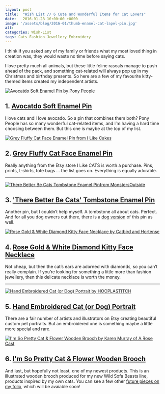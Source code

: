 ```yaml
---
layout: post
title:  "Wish List // 6 Cute and Wonderful Items for Cat Lovers"
date:   2016-01-28 10:00:00 +0000
image: '/assets/blog/2016-01/thumb-enamel-cat-lapel-pin.jpg'
alt: 
categories: Wish-List
tags: Cats Fashion Jewellery Embroidery
---
```



<p class="intro">I think if you asked any of my family or friends what my most loved thing in creation was, they would waste no time before saying cats.</p>

I love pretty much all animals, but these little feline rascals manage to push ahead of the pack, and something cat-related will always pop up in my Christmas and birthday presents. So here are a few of my favourite kitty-themed items created my independent artists.

<div class="row">
	<div class="col-md-6">
		<a href="https://www.etsy.com/listing/256839530/avocatdo-soft-enamel-pin" title="Avocatdo Soft Enamel Pin by Pony People"><img src="/assets/blog/2016-01/avocatdo-soft-enamel-pin.jpg" alt="Avocatdo Soft Enamel Pin by Pony People" title="Avocatdo Soft Enamel Pin by Pony People"></a>
		<h2>1. <a href="https://www.etsy.com/listing/256839530/avocatdo-soft-enamel-pin" title="Avocatdo Soft Enamel Pin by Pony People">Avocatdo Soft Enamel Pin</a></h2>
		<p>I love cats and I love avocado. So a pin that combines them both? Pony People has so many wonderful cat-related items, and I’m having a hard time choosing between them. But this one is maybe at the top of my list.</p>
	</div>
	<div class="col-md-6">
		<a href="https://www.etsy.com/listing/235943204/enamel-cat-lapel-pin-enamel-pin-lapel" title="Grey Fluffy Cat Face Enamel Pin from I Like Cakes"><img src="/assets/blog/2016-01/enamel-cat-lapel-pin.jpg" alt="Grey Fluffy Cat Face Enamel Pin from I Like Cakes" title="Grey Fluffy Cat Face Enamel Pin from I Like Cakes"></a>
		<h2>2. <a href="https://www.etsy.com/listing/235943204/enamel-cat-lapel-pin-enamel-pin-lapel" title="Grey Fluffy Cat Face Enamel Pin from I Like Cakes">Grey Fluffy Cat Face Enamel Pin</a></h2>
		<p>Really anything from the Etsy store I Like CATS is worth a purchase. Pins, prints, t-shirts, tote bags ... the list goes on. Everything is equally  adorable.</p>
	</div>
</div>

* * *

<div class="row">
	<div class="col-md-6">
		<a href="https://www.etsy.com/listing/252710553/there-better-be-cats-tombstone-soft" title="There Better Be Cats Tombstone Enamel Pinfrom MonstersOutside"><img src="/assets/blog/2016-01/there-better-be-cats-tombstone-enamel-pin.jpg" alt="There Better Be Cats Tombstone Enamel Pinfrom MonstersOutside" title="There Better Be Cats Tombstone Enamel Pinfrom MonstersOutside"></a>
		<h2>3. <a href="https://www.etsy.com/listing/252710553/there-better-be-cats-tombstone-soft" title="There Better Be Cats Tombstone Enamel Pinfrom MonstersOutside">'There Better Be Cats' Tombstone Enamel Pin</a></h2>
		<p>Another pin, but I couldn’t help myself. A tombstone all about cats. Perfect. And for all you dog owners out there, there is a <a href="https://www.etsy.com/listing/227721823/there-better-be-dogs-tombstone-soft" title="'There Better Be Dogs' Tombstone Enamel Pin">dog version</a> of this pin as well.</p>
	</div>
	<div class="col-md-6">
		<a href="http://www.catbirdnyc.com/choupette-necklace-rose-gold.html" title="Rose Gold &amp; White Diamond Kitty Face Necklace by Catbird and Hortense"><img src="/assets/blog/2016-01/rose-gold-diamond-kitty-face-necklace.jpg" alt="Rose Gold &amp; White Diamond Kitty Face Necklace by Catbird and Hortense" title="Rose Gold &amp; White Diamond Kitty Face Necklace by Catbird and Hortense"></a>
		<h2>4. <a href="http://www.catbirdnyc.com/choupette-necklace-rose-gold.html" title="Rose Gold &amp; White Diamond Kitty Face Necklace by Catbird and Hortense">Rose Gold &amp; White Diamond Kitty Face Necklace</a></h2>
		<p>Not cheap, but then the cat’s ears are adorned with diamonds, so you can’t really complain. If you’re looking for something a little more than fashion jewellery, then this delicate necklace is worth the money.</p>
	</div>
</div>

* * *

<div class="row">
	<div class="col-md-6">
		<a href="https://www.etsy.com/listing/169834257/hand-embroidered-cat-or-dog-portrait-5" title="Hand Embroidered Cat (or Dog) Portrait by HOOPLASTITCH"><img src="/assets/blog/2016-01/hand-embroidered-cat-dog-portrait.jpg" alt="Hand Embroidered Cat (or Dog) Portrait by HOOPLASTITCH" title="Hand Embroidered Cat (or Dog) Portrait by HOOPLASTITCH"></a>
		<h2>5. <a href="https://www.etsy.com/listing/169834257/hand-embroidered-cat-or-dog-portrait-5" title="Hand Embroidered Cat (or Dog) Portrait by HOOPLASTITCH">Hand Embroidered Cat (or Dog) Portrait</a></h2>
		<p>There are a fair number of artists and illustrators on Etsy creating beautiful custom pet portraits. But an embroidered one is something maybe a little more special and rare.</p>
	</div>
	<div class="col-md-6">
		<a href="/my-work/2016/01/12/i-feel-pretty-ginger-cat.html" title="I'm So Pretty Cat &amp; Flower Wooden Brooch by Karen Murray of A Rose Cast"><img src="/assets/blog/2016-01/pretty-cat-flower-wooden-brooch.jpg" alt="I'm So Pretty Cat &amp; Flower Wooden Brooch by Karen Murray of A Rose Cast" title="I'm So Pretty Cat &amp; Flower Wooden Brooch by Karen Murray of A Rose Cast"></a>
		<h2>6. <a href="/my-work/2016/01/12/i-feel-pretty-ginger-cat.html" title="I'm So Pretty Cat &amp; Flower Wooden Brooch by Karen Murray of A Rose Cast">I'm So Pretty Cat &amp; Flower Wooden Brooch</a></h2>
		<p>And last, but hopefully not least, one of my newest products. This is an illustrated wooden brooch produced for my new Wild Sofa Beasts line, products inspired by my own cats. You can see a few other <a href="/project/illustration-wild-sofa-beasts.html" title="Wild Sofa Beasts Illustration and Product Line">future pieces on my folio</a>, which will be avaiable soon!</p>
	</div>
</div>
